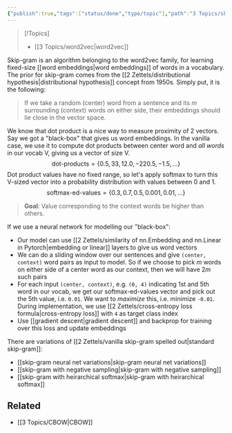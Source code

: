 ```yaml
---
{"publish":true,"tags":["status/done","type/topic"],"path":"3 Topics/skip-gram.md","permalink":"/3-topics/skip-gram/","PassFrontmatter":true}
---
```




> [!Topics]
> - [[3 Topics/word2vec\|word2vec]]

Skip-gram is an algorithm belonging to the word2vec family, for learning fixed-size [[word embeddings\|word embeddings]] of words in a vocabulary. The prior for skip-gram comes from the [[2 Zettels/distributional hypothesis\|distributional hypothesis]] concept from 1950s. Simply put, it is the following:

> If we take a random (center) word from a sentence and its $m$ surrounding (context) words on either side, their embeddings should lie close in the vector space.

We know that dot product is a nice way to measure proximity of 2 vectors. Say we got a "black-box" that gives us word embeddings. In the vanilla case, we use it to compute dot products between center word and *all words* in our vocab V, giving us a vector of size V.  
$$
\text{dot-products}=\{0.5, 33, 12.0, -220.5, -1.5, \ldots\}
$$
Dot product values have no fixed range, so let's apply softmax to turn this V-sized vector into a probability distribution with values between 0 and 1. 
$$
\text{softmax-ed-values}=\{0.3, 0.7, 0.5, 0.001, 0.01, \ldots\}
$$

> **Goal**: Value corresponding to the context words be higher than others. 

If we use a neural network for modelling our "black-box":
- Our model can use [[2 Zettels/similarity of nn.Embedding and nn.Linear in Pytorch\|embedding or linear]] layers to give us word vectors
- We can do a sliding window over our sentences and give `(center, context)` word pairs as input to model. So if we choose to pick $m$ words on either side of a center word as our context, then we will have $2m$ such pairs 
- For each input `(center, context)`, e.g. `(0, 4)` indicating 1st and 5th word in our vocab, we get our $\text{softmax-ed-values}$ vector and pick out the 5th value, i.e. `0.01`. We want to *maximize* this, i.e. minimize `-0.01`. During implementation, we use [[2 Zettels/cross-entropy loss formula\|cross-entropy loss]] with `4` as target class index
- Use [[gradient descent\|gradient descent]] and backprop for training over this loss and update embeddings

There are variations of [[2 Zettels/vanilla skip-gram spelled out\|standard skip-gram]]:
- [[skip-gram neural net variations\|skip-gram neural net variations]]
- [[skip-gram with negative sampling\|skip-gram with negative sampling]]
- [[skip-gram with heirarchical softmax\|skip-gram with heirarchical softmax]]

## Related
- [[3 Topics/CBOW\|CBOW]]
